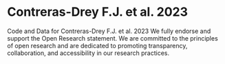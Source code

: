 # Contreras-Drey F.J. et al. 2023
Code and Data for Contreras-Drey F.J. et al. 2023
We fully endorse and support the Open Research statement. We are committed to the principles of open research and are dedicated to promoting transparency, collaboration, and accessibility in our research practices.
